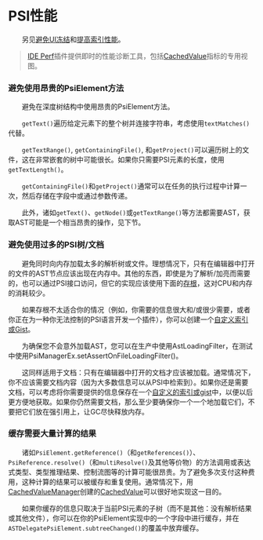 # PSI性能

&emsp;&emsp;另见[避免UI冻结](https://plugins.jetbrains.com/docs/intellij/general-threading-rules.html#avoiding-ui-freezes)和[提高索引性能](https://plugins.jetbrains.com/docs/intellij/indexing-and-psi-stubs.html#improving-indexing-performance)。

> [IDE Perf](https://plugins.jetbrains.com/plugin/15104-ide-perf)插件提供即时的性能诊断工具，包括[CachedValue](https://plugins.jetbrains.com/docs/intellij/psi-performance.html#cache-results-of-heavy-computations)指标的专用视图。

### 避免使用昂贵的PsiElement方法

&emsp;&emsp;避免在深度树结构中使用昂贵的PsiElement方法。

&emsp;&emsp;`getText()`遍历给定元素下的整个树并连接字符串，考虑使用`textMatches()`代替。

&emsp;&emsp;`getTextRange()`, `getContainingFile()`, 和`getProject()`可以遍历树上的文件，这在非常嵌套的树中可能很长。如果你只需要PSI元素的长度，使用`getTextLength()`。

&emsp;&emsp;`getContainingFile()`和`getProject()`通常可以在任务的执行过程中计算一次，然后存储在字段中或通过参数传递。

&emsp;&emsp;此外，诸如`getText()`、`getNode()`或`getTextRange()`等方法都需要AST，获取AST可能是一个相当昂贵的操作，见下节。

### 避免使用过多的PSI树/文档

&emsp;&emsp;避免同时向内存加载太多的解析树或文件。理想情况下，只有在编辑器中打开的文件的AST节点应该出现在内存中。其他的东西，即使是为了解析/加亮而需要的，也可以通过PSI接口访问，但它的实现应该使用下面的[存根](https://plugins.jetbrains.com/docs/intellij/stub-indexes.html)，这对CPU和内存的消耗较少。

&emsp;&emsp;如果存根不太适合你的情况（例如，你需要的信息很大和/或很少需要，或者你正在为一种你无法控制的PSI语言开发一个插件），你可以创建一个[自定义索引或Gist](https://plugins.jetbrains.com/docs/intellij/indexing-and-psi-stubs.html)。

&emsp;&emsp;为确保您不会意外加载AST，您可以在生产中使用AstLoadingFilter，在测试中使用PsiManagerEx.setAssertOnFileLoadingFilter()。

&emsp;&emsp;这同样适用于文档：只有在编辑器中打开的文档才应该被加载。通常情况下，你不应该需要文档内容（因为大多数信息可以从PSI中检索到）。如果你还是需要文档，可以考虑将你需要提供的信息保存在一个[自定义的索引或gist](https://plugins.jetbrains.com/docs/intellij/indexing-and-psi-stubs.html)中，以便以后更方便地获取。如果你仍然需要文档，那么至少要确保你一个一个地加载它们，不要把它们放在强引用上，让GC尽快释放内存。

### 缓存需要大量计算的结果

&emsp;&emsp;诸如`PsiElement.getReference()`（和`getReferences()`）、`PsiReference.resolve()`（和`multiResolve()`及其他等价物）的方法调用或表达式类型、类型推理结果、控制流图等的计算可能很昂贵。为了避免多次支付这种费用，这种计算的结果可以被缓存和重复使用。通常情况下，用[CachedValueManager](https://github.com/JetBrains/intellij-community/blob/idea/231.8109.175/platform/core-api/src/com/intellij/psi/util/CachedValuesManager.java)创建的[CachedValue](https://github.com/JetBrains/intellij-community/blob/idea/231.8109.175/platform/core-api/src/com/intellij/psi/util/CachedValue.java)可以很好地实现这一目的。

&emsp;&emsp;如果你缓存的信息只取决于当前PSI元素的子树（而不是其他：没有解析结果或其他文件），你可以在你的PsiElement实现中的一个字段中进行缓存，并在`ASTDelegatePsiElement.subtreeChanged()`的覆盖中放弃缓存。